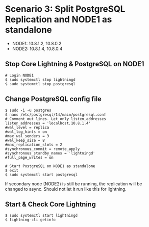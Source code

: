 # Scenario 3: Split PostgreSQL Replication and NODE1 as standalone

 - NODE1: 10.8.1.2, 10.8.0.2
 - NODE2: 10.8.1.4, 10.8.0.4

## Stop Core Lightning & PostgreSQL on NODE1
~~~
# Login NODE1
$ sudo systemctl stop lightningd
$ sudo systemctl stop postgresql
~~~

## Change PostgreSQL config file
~~~
$ sudo -i -u postgres
$ nano /etc/postgresql/14/main/postgresql.conf
# Comment out lines. Let only listen_addresses
listen_addresses = 'localhost,10.8.1.4' 
#wal_level = replica
#wal_log_hints = on
#max_wal_senders = 3
#wal_keep_size = 8
#max_replication_slots = 2
#synchronous_commit = remote_apply
#synchronous_standby_names = 'lightningd'
#full_page_writes = on

# Start PostgreSQL on NODE1 as standalone
$ exit
$ sudo systemctl start postgresql
~~~
If secondary node (NODE2) is still be running, the replication will be changed to async. Should not let it run like this for lightning.

## Start & Check Core Lightning
~~~
$ sudo systemctl start lightningd
$ lightning-cli getinfo
~~~

